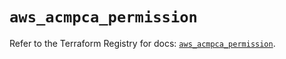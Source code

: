 # `aws_acmpca_permission`

Refer to the Terraform Registry for docs: [`aws_acmpca_permission`](https://registry.terraform.io/providers/hashicorp/aws/6.2.0/docs/resources/acmpca_permission).
